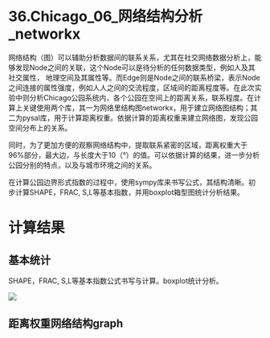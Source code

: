 # 36.Chicago_06_网络结构分析_networkx
网络结构（图）可以辅助分析数据间的联系关系，尤其在社交网络数据分析上，能够发现Node之间的关联，这个Node可以是待分析的任何数据类型，例如人及其社交属性，
地理空间及其属性等。而Edge则是Node之间的联系桥梁，表示Node之间连接的属性强度，例如人人之间的交流程度，区域间的距离程度等。在此次实验中则分析Chicago公园系统内，各个公园在空间上的距离关系，联系程度。在计算上关键使用两个库，其一为网络里结构图networkx，用于建立网络图结构；其二为pysal库，用于计算距离权重。依据计算的距离权重来建立网络图，发现公园空间分布上的关系。

同时，为了更加方便的观察网络结构中，提取联系紧密的区域，距离权重大于96%部分，最大边，与长度大于10（°）的值。可以依据计算的结果，进一步分析公园分别的特点，以及与城市环境之间的关系。

在计算公园边界形式指数的过程中，使用sympy库来书写公式，其结构清晰。初步计算SHAPE，FRAC, S,L等基本指数，并用boxplot箱型图统计分析结果。
# 计算结果
## 基本统计
SHAPE，FRAC, S,L等基本指数公式书写与计算。boxplot统计分析。

![](https://github.com/richieBao/python-urbanPlanning/blob/master/images/36_01.png)

## 距离权重网络结构graph
